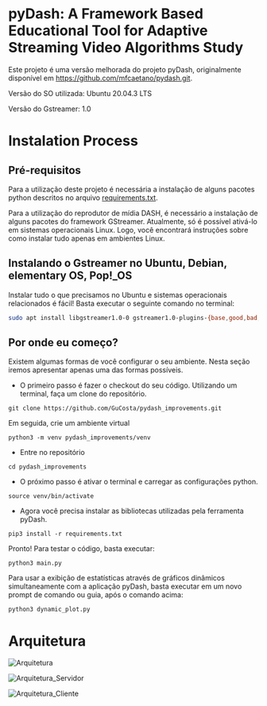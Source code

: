 # pyDash: A Framework Based Educational Tool for Adaptive Streaming Video Algorithms Study
Este projeto é uma versão melhorada do projeto pyDash, originalmente disponível em https://github.com/mfcaetano/pydash.git.

Versão do SO utilizada: Ubuntu 20.04.3 LTS

Versão do Gstreamer: 1.0

# Instalation Process

## Pré-requisitos

Para a utilização deste projeto é necessária a instalação de alguns pacotes  python descritos no arquivo [requirements.txt](requirements.txt). 

Para a utilização do reprodutor de mídia DASH, é necessário a instalação de alguns pacotes do framework GStreamer. Atualmente, só é possível ativá-lo em sistemas operacionais Linux. Logo, você encontrará instruções sobre como instalar tudo apenas em ambientes Linux. 

## Instalando o Gstreamer no Ubuntu, Debian, elementary OS, Pop!_OS
Instalar tudo o que precisamos no Ubuntu e sistemas operacionais relacionados é fácil! Basta executar o seguinte comando no terminal: 

```bash
sudo apt install libgstreamer1.0-0 gstreamer1.0-plugins-{base,good,bad,ugly} gstreamer1.0-tools python3-gi gir1.2-gstreamer-1.0
```
## Por onde eu começo?

Existem algumas formas de você configurar o seu ambiente. Nesta seção iremos apresentar apenas uma das formas possíveis.

* O primeiro passo é fazer o checkout do seu código. Utilizando um terminal, faça um clone do repositório.

```
git clone https://github.com/GuCosta/pydash_improvements.git
```
Em seguida, crie um ambiente virtual

```
python3 -m venv pydash_improvements/venv
```

* Entre no repositório

```
cd pydash_improvements
```

* O próximo passo é ativar o terminal e carregar as configurações python.

```
source venv/bin/activate
```

* Agora você precisa instalar as bibliotecas utilizadas pela ferramenta pyDash.
```
pip3 install -r requirements.txt
```

Pronto! Para testar o código, basta executar:
```
python3 main.py
```

Para usar a exibição de estatísticas através de gráficos dinâmicos simultaneamente com a aplicação pyDash, basta executar em um novo prompt de comando ou guia, após o comando acima:

```
python3 dynamic_plot.py
```

# Arquitetura 

![Arquitetura](https://user-images.githubusercontent.com/4336448/98450304-85a54800-211a-11eb-93f7-fd4e60c46ed5.png)

![Arquitetura_Servidor](https://user-images.githubusercontent.com/4336448/98450354-ea60a280-211a-11eb-9fd9-1f7e1ddc1f9c.png)

![Arquitetura_Cliente](https://user-images.githubusercontent.com/4336448/98450355-ec2a6600-211a-11eb-9845-298b51f9801e.png)



